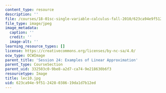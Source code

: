 ```yaml
---
content_type: resource
description: ''
file: /courses/18-01sc-single-variable-calculus-fall-2010/623ca94e9f512428038619da1d7b12ed_lec10.jpg
file_type: image/jpeg
image_metadata:
  caption: ''
  credit: ''
  image-alt: ''
learning_resource_types: []
license: https://creativecommons.org/licenses/by-nc-sa/4.0/
ocw_type: OCWImage
parent_title: 'Session 24: Examples of Linear Approximation'
parent_type: CourseSection
parent_uid: 332503c0-9be8-a2d7-ca74-9e218630b6f3
resourcetype: Image
title: lec10.jpg
uid: 623ca94e-9f51-2428-0386-19da1d7b12ed
---
```

